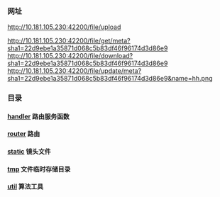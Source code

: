 ### 网址
http://10.181.105.230:42200/file/upload

http://10.181.105.230:42200/file/get/meta?sha1=22d9ebe1a35871d068c5b83df46f96174d3d86e9
http://10.181.105.230:42200/file/download?sha1=22d9ebe1a35871d068c5b83df46f96174d3d86e9
http://10.181.105.230:42200/file/update/meta?sha1=22d9ebe1a35871d068c5b83df46f96174d3d86e9&name=hh.png


### 目录
#### [handler](handler)    路由服务函数
#### [router](router)    路由
#### [static](static)    镜头文件
#### [tmp](tmp)    文件临时存储目录
#### [util](file/util)    算法工具            